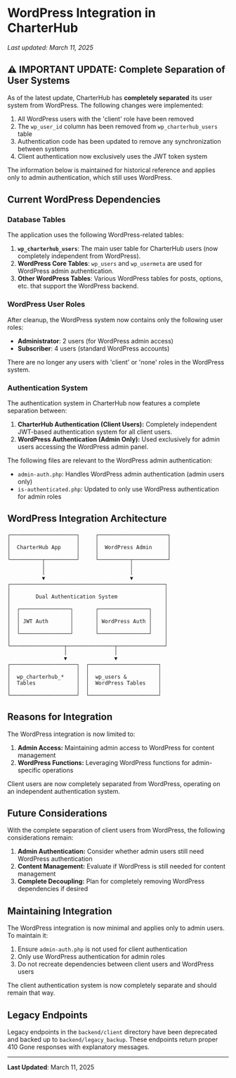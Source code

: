 # WordPress Integration in CharterHub

*Last updated: March 11, 2025*

## ⚠️ IMPORTANT UPDATE: Complete Separation of User Systems

As of the latest update, CharterHub has **completely separated** its user system from WordPress. The following changes were implemented:

1. All WordPress users with the 'client' role have been removed
2. The `wp_user_id` column has been removed from `wp_charterhub_users` table
3. Authentication code has been updated to remove any synchronization between systems
4. Client authentication now exclusively uses the JWT token system

The information below is maintained for historical reference and applies only to admin authentication, which still uses WordPress.

## Current WordPress Dependencies

### Database Tables

The application uses the following WordPress-related tables:

1. **`wp_charterhub_users`**: The main user table for CharterHub users (now completely independent from WordPress).
2. **WordPress Core Tables**: `wp_users` and `wp_usermeta` are used for WordPress admin authentication.
3. **Other WordPress Tables**: Various WordPress tables for posts, options, etc. that support the WordPress backend.

### WordPress User Roles

After cleanup, the WordPress system now contains only the following user roles:
- **Administrator**: 2 users (for WordPress admin access)
- **Subscriber**: 4 users (standard WordPress accounts)

There are no longer any users with 'client' or 'none' roles in the WordPress system.

### Authentication System

The authentication system in CharterHub now features a complete separation between:

1. **CharterHub Authentication (Client Users):** Completely independent JWT-based authentication system for all client users.
2. **WordPress Authentication (Admin Only):** Used exclusively for admin users accessing the WordPress admin panel.

The following files are relevant to the WordPress admin authentication:

- `admin-auth.php`: Handles WordPress admin authentication (admin users only)
- `is-authenticated.php`: Updated to only use WordPress authentication for admin roles

## WordPress Integration Architecture

```
┌─────────────────────┐     ┌──────────────────────┐
│                     │     │                      │
│  CharterHub App     │     │  WordPress Admin     │
│                     │     │                      │
└──────────┬──────────┘     └──────────┬───────────┘
           │                           │
           │                           │
           ▼                           ▼
┌─────────────────────────────────────────────────┐
│                                                 │
│        Dual Authentication System               │
│                                                 │
│  ┌────────────────┐       ┌────────────────┐    │
│  │                │       │                │    │
│  │ JWT Auth       │       │ WordPress Auth │    │
│  │                │       │                │    │
│  └────────────────┘       └────────────────┘    │
│                                                 │
└─────────────────┬───────────────┬───────────────┘
                  │               │
                  ▼               ▼
┌─────────────────────┐  ┌──────────────────────┐
│                     │  │                      │
│  wp_charterhub_*    │  │  wp_users &          │
│  Tables             │  │  WordPress Tables    │
│                     │  │                      │
└─────────────────────┘  └──────────────────────┘
```

## Reasons for Integration

The WordPress integration is now limited to:

1. **Admin Access:** Maintaining admin access to WordPress for content management
2. **WordPress Functions:** Leveraging WordPress functions for admin-specific operations

Client users are now completely separated from WordPress, operating on an independent authentication system.

## Future Considerations

With the complete separation of client users from WordPress, the following considerations remain:

1. **Admin Authentication:** Consider whether admin users still need WordPress authentication
2. **Content Management:** Evaluate if WordPress is still needed for content management
3. **Complete Decoupling:** Plan for completely removing WordPress dependencies if desired

## Maintaining Integration

The WordPress integration is now minimal and applies only to admin users. To maintain it:

1. Ensure `admin-auth.php` is not used for client authentication
2. Only use WordPress authentication for admin roles
3. Do not recreate dependencies between client users and WordPress users

The client authentication system is now completely separate and should remain that way.

## Legacy Endpoints

Legacy endpoints in the `backend/client` directory have been deprecated and backed up to `backend/legacy_backup`. These endpoints return proper 410 Gone responses with explanatory messages.

---

**Last Updated**: March 11, 2025 